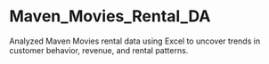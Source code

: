 # Maven_Movies_Rental_DA
Analyzed Maven Movies rental data using Excel to uncover trends in customer behavior, revenue, and rental patterns.
